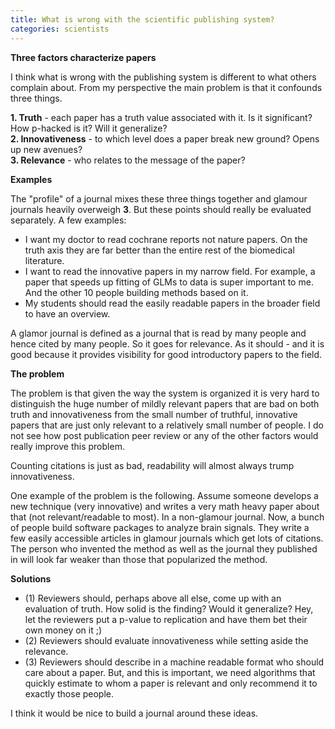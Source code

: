```yaml
---
title: What is wrong with the scientific publishing system?
categories: scientists
---
```


**Three factors characterize papers**

I think what is wrong with the publishing system is different to what others complain about.
From my perspective the main problem is that it confounds three things.

  **1. Truth** - each paper has a truth value associated with it. Is it significant? How p-hacked is it? Will it generalize?<br>
  **2. Innovativeness** - to which level does a paper break new ground? Opens up new avenues?<br>
  **3. Relevance** - who relates to the message of the paper?


**Examples**

The "profile" of a journal mixes these three things together and glamour journals heavily overweigh **3**. But these points should really be evaluated separately. A few examples:

  -  I want my doctor to read cochrane reports not nature papers. On the truth axis they are far better than the entire rest of the biomedical literature.
  - I want to read the innovative papers in my narrow field. For example, a paper that speeds up fitting of GLMs to data is super important to me. And the other 10 people building methods based on it.
  - My students should read the easily readable papers in the broader field to have an overview.

A glamor journal is defined as a journal that is read by many people and hence cited by many people. So it goes for relevance. As it should - and it is good because it provides visibility for good introductory papers to the field.

**The problem**

The problem is that given the way the system is organized it is very hard to distinguish the huge number of mildly relevant papers that are bad on both truth and innovativeness from the small number of truthful, innovative papers that are just only relevant to a relatively small number of people. I do not see how post publication peer review or any of the other factors would really improve this problem.

Counting citations is just as bad, readability will almost always trump innovativeness.

One example of the problem is the following. Assume someone develops a new technique (very innovative) and writes a very math heavy paper about that (not relevant/readable to most). In a non-glamour journal. Now, a bunch of people build software packages to analyze brain signals. They write a few easily accessible articles in glamour journals which get lots of citations. The person who invented the method as well as the journal they published in will look far weaker than those that popularized the method.

**Solutions**

- (1) Reviewers should, perhaps above all else, come up with an evaluation of truth. How solid is the finding? Would it generalize? Hey, let the reviewers put a p-value to replication and have them bet their own money on it ;)
- (2) Reviewers should evaluate innovativeness while setting aside the relevance.
- (3) Reviewers should describe in a machine readable format who should care about a paper. But, and this is important, we need algorithms that quickly estimate to whom a paper is relevant and only recommend it to exactly those people.

I think it would be nice to build a journal around these ideas.
